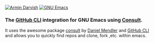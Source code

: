 <a href="https://github.com/armindarvish"><img alt="Armin Darvish" src="https://img.shields.io/static/v1?label=Armin%20Darvish&message=consult-gh&color=00A8B0&logo=github"/></a> <a href="https://www.gnu.org/software/emacs/"><img alt="GNU Emacs" src="https://img.shields.io/static/v1?label=Made%20For&message=GNU%20Emacs&color=7a5aba&logo=gnuemacs&logoColor=white"/></a>

### The  [GitHub CLI](https://cli.github.com/) integration for GNU Emacs using [Consult](https://github.com/minad/consult).

It uses the awesome package [consult](https://github.com/minad/consult) by [Daniel Mendler](https://github.com/minad) and [GitHub CLI](https://cli.github.com/) and allows you to quickly find repos and clone, fork ,etc. within emacs.

